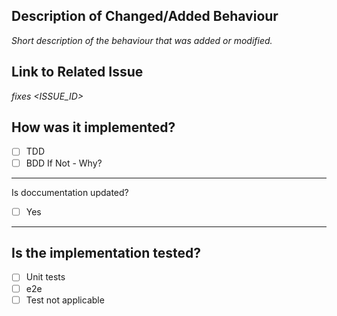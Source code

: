 Description of Changed/Added Behaviour
---
_Short description of the behaviour that was added or modified._

Link to Related Issue
---
_fixes <ISSUE_ID>_

How was it implemented?
---
- [ ] TDD
- [ ] BDD
 If Not - Why?

---

Is doccumentation updated?
- [ ] Yes
---


Is the implementation tested?
---
- [ ] Unit tests
- [ ] e2e
- [ ] Test not applicable